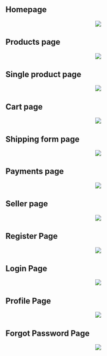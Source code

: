 ## Homepage

<p align='center'>
<img src='./assets/Smartkart-Home.png'>
</p>

## Products page

<p align='center'>
<img src='./assets/Smartkart-Products.png'>
</p>

## Single product page

<p align='center'>
<img src='./assets/Smartkart-Puma-White-Tshirt.png'>
</p>

## Cart page

<p align='center'>
<img src='./assets/Smartkart-Cart.png'>
</p>

## Shipping form page

<p align='center'>
<img src='./assets/Smartkart-Checkout.png'>
</p>

## Payments page

<p align='center'>
<img src='./assets/Smartkart-Payment.png'>
</p>

## Seller page

<p align='center'>
<img src='./assets/Smartkart-Dashboard.png'>
</p>

## Register Page

<p align='center'>
<img src='./assets/Smartkart-Register.png'>
</p>

## Login Page

<p align='center'>
<img src='./assets/Smartkart-Login.png'>
</p>

## Profile Page

<p align='center'>
<img src='./assets/Smartkart-Profile.png'>
</p>

## Forgot Password Page

<p align='center'>
<img src='./assets/Smartkart-Forgot-Password.png'>
</p>
